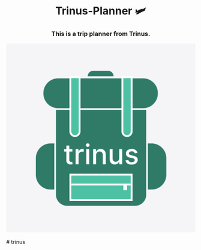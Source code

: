 <h1 align="center">
  Trinus-Planner 🛩 
</h1>

<h3 align="center">
This is a trip planner from Trinus.
</h3>
<p align="center">
<img src="./assets/icon.png" />
</p>
# trinus

